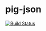 # pig-json

[![Build Status](https://travis-ci.org/mortardata/pig-json.svg?branch=master)](https://travis-ci.org/mortardata/pig-json)
